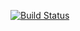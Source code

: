 [![Build Status](https://travis-ci.com/VeranoSA/projects.svg?branch=gh-pages)](https://travis-ci.com/VeranoSA/projects)